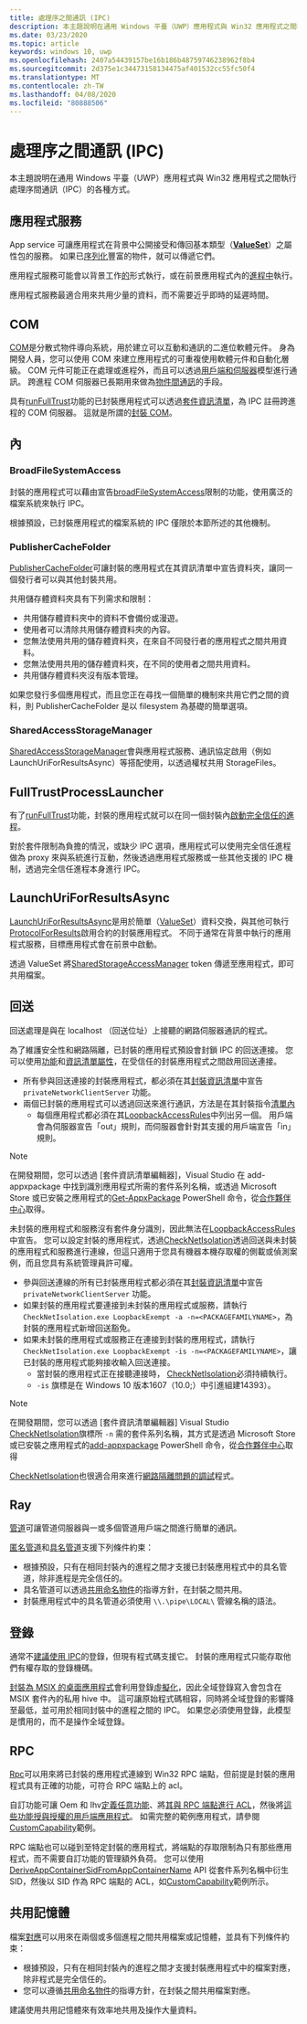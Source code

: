 ```yaml
---
title: 處理序之間通訊 (IPC)
description: 本主題說明在通用 Windows 平臺（UWP）應用程式與 Win32 應用程式之間執行處理序間通訊（IPC）的各種方式。
ms.date: 03/23/2020
ms.topic: article
keywords: windows 10, uwp
ms.openlocfilehash: 2407a54439157be16b186b48759746238962f8b4
ms.sourcegitcommit: 2d375e1c34473158134475af401532cc55fc50f4
ms.translationtype: MT
ms.contentlocale: zh-TW
ms.lasthandoff: 04/08/2020
ms.locfileid: "80888506"
---
```

# <a name="interprocess-communication-ipc"></a>處理序之間通訊 (IPC)

本主題說明在通用 Windows 平臺（UWP）應用程式與 Win32 應用程式之間執行處理序間通訊（IPC）的各種方式。

## <a name="app-services"></a>應用程式服務

App service 可讓應用程式在背景中公開接受和傳回基本類型（[**ValueSet**](/uwp/api/Windows.Foundation.Collections.ValueSet)）之屬性包的服務。 如果已[序列化](https://stackoverflow.com/questions/46367985/how-to-make-a-class-that-can-be-added-to-the-windows-foundation-collections-valu)豐富的物件，就可以傳遞它們。

應用程式服務可能會以背景工作[的](/windows/uwp/launch-resume/how-to-create-and-consume-an-app-service)形式執行，或在前景應用程式內的[進程中](/windows/uwp/launch-resume/convert-app-service-in-process)執行。

應用程式服務最適合用來共用少量的資料，而不需要近乎即時的延遲時間。

## <a name="com"></a>COM

[COM](/windows/win32/com/component-object-model--com--portal)是分散式物件導向系統，用於建立可以互動和通訊的二進位軟體元件。 身為開發人員，您可以使用 COM 來建立應用程式的可重複使用軟體元件和自動化層級。 COM 元件可能正在處理或進程外，而且可以透過[用戶端和伺服器](/windows/win32/com/com-clients-and-servers)模型進行通訊。 跨進程 COM 伺服器已長期用來做為[物件間通訊](/windows/win32/com/inter-object-communication)的手段。

具有[runFullTrust](/windows/uwp/packaging/app-capability-declarations#restricted-capabilities)功能的已封裝應用程式可以透過[套件資訊清單](/uwp/schemas/appxpackage/uapmanifestschema/element-com-extension)，為 IPC 註冊跨進程的 COM 伺服器。 這就是所謂的[封裝 COM](https://blogs.windows.com/windowsdeveloper/2017/04/13/com-server-ole-document-support-desktop-bridge/)。

## <a name="filesystem"></a>內

### <a name="broadfilesystemaccess"></a>BroadFileSystemAccess

封裝的應用程式可以藉由宣告[broadFileSystemAccess](/windows/uwp/files/file-access-permissions#accessing-additional-locations)限制的功能，使用廣泛的檔案系統來執行 IPC。

根據預設，已封裝應用程式的檔案系統的 IPC 僅限於本節所述的其他機制。

### <a name="publishercachefolder"></a>PublisherCacheFolder

[PublisherCacheFolder](/uwp/api/windows.storage.applicationdata.getpublishercachefolder)可讓封裝的應用程式在其資訊清單中宣告資料夾，讓同一個發行者可以與其他封裝共用。

共用儲存體資料夾具有下列需求和限制：

* 共用儲存體資料夾中的資料不會備份或漫遊。
* 使用者可以清除共用儲存體資料夾的內容。
* 您無法使用共用的儲存體資料夾，在來自不同發行者的應用程式之間共用資料。
* 您無法使用共用的儲存體資料夾，在不同的使用者之間共用資料。
* 共用儲存體資料夾沒有版本管理。

如果您發行多個應用程式，而且您正在尋找一個簡單的機制來共用它們之間的資料，則 PublisherCacheFolder 是以 filesystem 為基礎的簡單選項。

### <a name="sharedaccessstoragemanager"></a>SharedAccessStorageManager

[SharedAccessStorageManager](/uwp/api/Windows.ApplicationModel.DataTransfer.SharedStorageAccessManager)會與應用程式服務、通訊協定啟用（例如 LaunchUriForResultsAsync）等搭配使用，以透過權杖共用 StorageFiles。

## <a name="fulltrustprocesslauncher"></a>FullTrustProcessLauncher

有了[runFullTrust](/windows/uwp/packaging/app-capability-declarations#restricted-capabilities)功能，封裝的應用程式就可以在同一個封裝內[啟動完全信任的進程](/uwp/api/Windows.ApplicationModel.FullTrustProcessLauncher)。

對於套件限制為負擔的情況，或缺少 IPC 選項，應用程式可以使用完全信任進程做為 proxy 來與系統進行互動，然後透過應用程式服務或一些其他支援的 IPC 機制，透過完全信任進程本身進行 IPC。

## <a name="launchuriforresultsasync"></a>LaunchUriForResultsAsync

[LaunchUriForResultsAsync](/windows/uwp/launch-resume/how-to-launch-an-app-for-results)是用於簡單（[ValueSet](/uwp/api/Windows.Foundation.Collections.ValueSet)）資料交換，與其他可執行[ProtocolForResults](/windows/uwp/launch-resume/how-to-launch-an-app-for-results#step-2-override-applicationonactivated-in-the-app-that-youll-launch-for-results)啟用合約的封裝應用程式。 不同于通常在背景中執行的應用程式服務，目標應用程式會在前景中啟動。

透過 ValueSet 將[SharedStorageAccessManager](/uwp/api/Windows.ApplicationModel.DataTransfer.SharedStorageAccessManager) token 傳遞至應用程式，即可共用檔案。

## <a name="loopback"></a>回送

回送處理是與在 localhost （回送位址）上接聽的網路伺服器通訊的程式。

為了維護安全性和網路隔離，已封裝的應用程式預設會封鎖 IPC 的回送連接。 您可以使用[功能](/previous-versions/windows/apps/hh770532(v=win.10))和[資訊清單屬性](/uwp/schemas/appxpackage/uapmanifestschema/element-uap4-loopbackaccessrules)，在受信任的封裝應用程式之間啟用回送連接。

* 所有參與回送連接的封裝應用程式，都必須在其[封裝資訊清單](/uwp/schemas/appxpackage/uapmanifestschema/element-capability)中宣告 `privateNetworkClientServer` 功能。
* 兩個已封裝的應用程式可以透過回送來進行通訊，方法是在其封裝指令[清單內](/uwp/schemas/appxpackage/uapmanifestschema/element-uap4-loopbackaccessrules)
    * 每個應用程式都必須在其[LoopbackAccessRules](/uwp/schemas/appxpackage/uapmanifestschema/element-uap4-loopbackaccessrules)中列出另一個。 用戶端會為伺服器宣告「out」規則，而伺服器會針對其支援的用戶端宣告「in」規則。

> [!NOTE]
> 在開發期間，您可以透過 [套件資訊清單編輯器]，Visual Studio 在 add-appxpackage 中找到識別應用程式所需的套件系列名稱，或透過 Microsoft Store 或已安裝之應用程式的[Get-AppxPackage](/powershell/module/appx/get-appxpackage?view=win10-ps) PowerShell 命令，從[合作夥伴中心](/windows/uwp/publish/view-app-identity-details)取得。

未封裝的應用程式和服務沒有套件身分識別，因此無法在[LoopbackAccessRules](/uwp/schemas/appxpackage/uapmanifestschema/element-uap4-loopbackaccessrules)中宣告。 您可以設定封裝的應用程式，透過[CheckNetIsolation](/previous-versions/windows/apps/hh780593(v=win.10))透過回送與未封裝的應用程式和服務進行連線，但這只適用于您具有機器本機存取權的側載或偵測案例，而且您具有系統管理員許可權。

* 參與回送連線的所有已封裝應用程式都必須在其[封裝資訊清單](/uwp/schemas/appxpackage/uapmanifestschema/element-capability)中宣告 `privateNetworkClientServer` 功能。
* 如果封裝的應用程式要連接到未封裝的應用程式或服務，請執行 `CheckNetIsolation.exe LoopbackExempt -a -n=<PACKAGEFAMILYNAME>`，為封裝的應用程式新增回送豁免。
* 如果未封裝的應用程式或服務正在連接到封裝的應用程式，請執行 `CheckNetIsolation.exe LoopbackExempt -is -n=<PACKAGEFAMILYNAME>`，讓已封裝的應用程式能夠接收輸入回送連接。
    * 當封裝的應用程式正在接聽連接時， [CheckNetIsolation](/previous-versions/windows/apps/hh780593(v=win.10))必須持續執行。
    * `-is` 旗標是在 Windows 10 版本1607（10.0;）中引進組建14393）。

> [!NOTE]
> 在開發期間，您可以透過 [套件資訊清單編輯器] Visual Studio [CheckNetIsolation](/previous-versions/windows/apps/hh780593(v=win.10))旗標所 `-n` 需的套件系列名稱，其方式是透過 Microsoft Store 或已安裝之應用程式的[add-appxpackage](/powershell/module/appx/get-appxpackage?view=win10-ps) PowerShell 命令，從[合作夥伴中心](/windows/uwp/publish/view-app-identity-details)取得

[CheckNetIsolation](/previous-versions/windows/apps/hh780593(v=win.10))也很適合用來進行[網路隔離問題的調試](/previous-versions/windows/apps/hh780593(v=win.10)#debug-network-isolation-issues)程式。

## <a name="pipes"></a>Ray

[管道](/windows/win32/ipc/pipes)可讓管道伺服器與一或多個管道用戶端之間進行簡單的通訊。

[匿名管道](/windows/win32/ipc/anonymous-pipes)和[具名管道](/windows/win32/ipc/named-pipes)支援下列條件約束：

* 根據預設，只有在相同封裝內的進程之間才支援已封裝應用程式中的具名管道，除非進程是完全信任的。
* 具名管道可以透過[共用命名物件](/windows/uwp/communication/sharing-named-objects)的指導方針，在封裝之間共用。
* 封裝應用程式中的具名管道必須使用 `\\.\pipe\LOCAL\` 管線名稱的語法。

## <a name="registry"></a>登錄

通常不[建議使用 IPC](/windows/win32/sysinfo/registry-functions)的登錄，但現有程式碼支援它。 封裝的應用程式只能存取他們有權存取的登錄機碼。

[封裝為 MSIX 的桌面應用程式](/windows/msix/desktop/desktop-to-uwp-root)會利用登錄[虛擬化](/windows/msix/desktop/desktop-to-uwp-behind-the-scenes#registry)，因此全域登錄寫入會包含在 MSIX 套件內的私用 hive 中。 這可讓原始程式碼相容，同時將全域登錄的影響降至最低，並可用於相同封裝中的進程之間的 IPC。 如果您必須使用登錄，此模型是慣用的，而不是操作全域登錄。

## <a name="rpc"></a>RPC

[Rpc](/windows/win32/rpc/rpc-start-page)可以用來將已封裝的應用程式連線到 Win32 RPC 端點，但前提是封裝的應用程式具有正確的功能，可符合 RPC 端點上的 acl。

自訂功能可讓 Oem 和 Ihv[定義任意功能](/windows-hardware/drivers/devapps/hardware-support-app--hsa--steps-for-driver-developers#reserving-a-custom-capability)、將[其與 RPC 端點進行 ACL](/windows-hardware/drivers/devapps/hardware-support-app--hsa--steps-for-driver-developers#allowing-access-to-an-rpc-endpoint-to-a-uwp-app-using-the-custom-capability)，然後將[這些功能授與授權的用戶端應用程式](/windows-hardware/drivers/devapps/hardware-support-app--hsa--steps-for-driver-developers#preparing-the-signed-custom-capability-descriptor-sccd-file)。 如需完整的範例應用程式，請參閱[CustomCapability](https://github.com/Microsoft/Windows-universal-samples/tree/master/Samples/CustomCapability)範例。

RPC 端點也可以碰到至特定封裝的應用程式，將端點的存取限制為只有那些應用程式，而不需要自訂功能的管理額外負荷。 您可以使用[DeriveAppContainerSidFromAppContainerName](/windows/win32/api/userenv/nf-userenv-deriveappcontainersidfromappcontainername) API 從套件系列名稱中衍生 SID，然後以 SID 作為 RPC 端點的 ACL，如[CustomCapability](https://github.com/Microsoft/Windows-universal-samples/blob/master/Samples/CustomCapability/Service/Server/RpcServer.cpp)範例所示。

## <a name="shared-memory"></a>共用記憶體

檔案[對應](/windows/win32/memory/sharing-files-and-memory)可以用來在兩個或多個進程之間共用檔案或記憶體，並具有下列條件約束：

* 根據預設，只有在相同封裝內的進程之間才支援封裝應用程式中的檔案對應，除非程式是完全信任的。
* 您可以遵循[共用命名物件](/windows/uwp/communication/sharing-named-objects)的指導方針，在封裝之間共用檔案對應。

建議使用共用記憶體來有效率地共用及操作大量資料。
